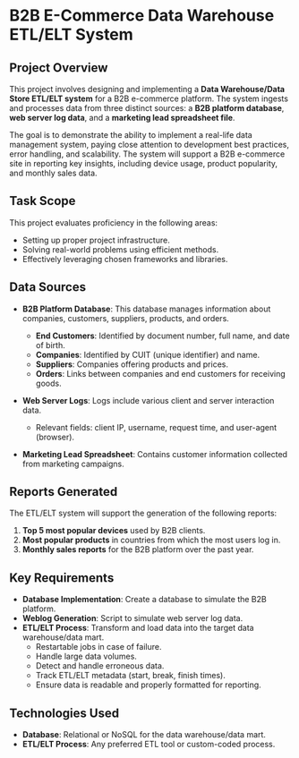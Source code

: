 # B2B E-Commerce Data Warehouse ETL/ELT System

## Project Overview
This project involves designing and implementing a **Data Warehouse/Data Store ETL/ELT system** for a B2B e-commerce platform. The system ingests and processes data from three distinct sources: a **B2B platform database**, **web server log data**, and a **marketing lead spreadsheet file**.

The goal is to demonstrate the ability to implement a real-life data management system, paying close attention to development best practices, error handling, and scalability. The system will support a B2B e-commerce site in reporting key insights, including device usage, product popularity, and monthly sales data.

## Task Scope
This project evaluates proficiency in the following areas:
- Setting up proper project infrastructure.
- Solving real-world problems using efficient methods.
- Effectively leveraging chosen frameworks and libraries.

## Data Sources
- **B2B Platform Database**: This database manages information about companies, customers, suppliers, products, and orders.
  - **End Customers**: Identified by document number, full name, and date of birth.
  - **Companies**: Identified by CUIT (unique identifier) and name.
  - **Suppliers**: Companies offering products and prices.
  - **Orders**: Links between companies and end customers for receiving goods.

- **Web Server Logs**: Logs include various client and server interaction data.
  - Relevant fields: client IP, username, request time, and user-agent (browser).

- **Marketing Lead Spreadsheet**: Contains customer information collected from marketing campaigns.

## Reports Generated
The ETL/ELT system will support the generation of the following reports:
1. **Top 5 most popular devices** used by B2B clients.
2. **Most popular products** in countries from which the most users log in.
3. **Monthly sales reports** for the B2B platform over the past year.

## Key Requirements
- **Database Implementation**: Create a database to simulate the B2B platform.
- **Weblog Generation**: Script to simulate web server log data.
- **ETL/ELT Process**: Transform and load data into the target data warehouse/data mart.
  - Restartable jobs in case of failure.
  - Handle large data volumes.
  - Detect and handle erroneous data.
  - Track ETL/ELT metadata (start, break, finish times).
  - Ensure data is readable and properly formatted for reporting.

## Technologies Used
- **Database**: Relational or NoSQL for the data warehouse/data mart.
- **ETL/ELT Process**: Any preferred ETL tool or custom-coded process.

